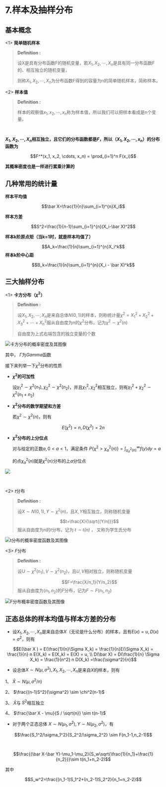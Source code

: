 # 7.样本及抽样分布

## 基本概念
<1> **简单随机样本** 
> **Definition :**
>
> 设X是具有分布函数F的随机变量，若$X_1,X_2, \cdots, X_n$是具有同一分布函数F的、相互独立的随机变量，
>
> 则称$X_1, X_2, \cdots ,X_n$为分布函数F得到的容量为n的简单随机样本，简称样本。


<2> **样本值**
> **Definition :**
>
>样本的观察值$x_1,x_2, \cdots, x_n$称为样本值，所以我们可以把样本看成是n个变量。

<br>

**$X_1,X_2,  \cdots, X_n$相互独立，且它们的分布函数都是$F$，所以（$X_1, X_2, \cdots , x_n$）的分布函数为**

$$F^*(x_1, x_2, \cdots, x_n) = \prod_{i=1}^n F(x_i)$$

**其概率密度也是一样进行累乘计算的**


## 几种常用的统计量
**样本平均值**

$$\bar X=\frac{1}{n}\sum_{i=1}^{n}X_i$$

**样本方差**

$$S^2=\frac{1}{n-1}\sum_{i=1}^{n}(X_i-\bar X)^2$$

**样本k阶原点矩（当k=1时，就是样本均值了）**

$$A_k=\frac{1}{n}\sum_{i=1}^{n}X_i^k$$
**样本k阶中心距**

$$B_k=\frac{1}{n}\sum_{i=1}^{n}(X_i - \bar X)^k$$

## 三大抽样分布
<1> **卡方分布（$\chi^2$）**
> **Definition :**
> 
> 设$X_1,X_2, \cdots , X_n$是来自总体$N(0,1)$的样本，则称统计量$\chi^2 = X_1^2 + X_2^2 + X_3^2 + \cdots  + X_n^2$服从自由度为$n$的$\chi^2$分布，记为$\chi^2 \sim \chi^2(n)$
> 
> 自由度为上式右端包含的独立变量的个数

![卡方分布的概率密度及其图像](_v_images/20200323125504407_23064.png)

其中， $\Gamma$为$Gamma$函数

接下来列举一下$\chi^2$分布的性质

* **$\chi^2$的可加性**   
    
    设$\chi_1^2 \sim \chi^2(n_1), \chi_2^2 \sim \chi^2(n_2)$，并且$\chi_1^2,\chi _2^2$相互独立，则有$\chi_1^2 + \chi_2^2 \sim \chi^2(n_1 + n_2)$

* **$\chi^2$分布的数学期望和方差** 

   若$\chi^2 \sim \chi^2(n)$，则有

$$E(\chi^2) = n,  D(\chi^2) = 2n$$


* **$\chi^2$分布的上分位点** 

   对与给定的正数$a,0<a<1$，满足条件 $P\{\chi^2 > \chi^2_a(n)\} = \int^{\infty}_{\chi^2_a(n)} f(y)dy = a$
   
   的点$\chi^2_a(n)$就是$\chi^2(n)$分布的上$a$分位点

![](_v_images/20200323141759231_5823.png)

<br>

<2> *t*分布
> **Definition :**
>
> 设$X \sim N(0, 1), Y\sim \chi^2(n)$，且$X,Y$相互独立，则称随机变量
>
> $$t=\frac{X}{\sqrt{(Y/n)}}$$
> 服从自由度为n的*t*分布，记为 *$t \sim t(n)$* ， 又称为学生氏分布

![t分布的概率密度函数及其图像](_v_images/20200323130957327_3892.png)


<3> $F$分布

> **Definition :**
> 
> 设$U \sim \chi^2 (n_1), V \sim \chi^2(n_2)$，且$U,V$相对独立，则称随机变量
> 
> $$F=\frac{X/n_1}{Y/n_2}$$
> 服从自由度为$(n_1, n_2)$的$F$分布，记为$F \sim F(n_1, n_2)$


![F分布概率密度函数及其图像](_v_images/20200323131906168_11289.png)


## 正态总体的样本均值与样本方差的分布
* 设$X_1, X_2,\cdots, X_n$是来自总体$X$（无论是什么分布）的样本，且有$E(x) = u, D(x) = \sigma^2$，则有

$$E(\bar X ) = E(\frac{1}{n}\Sigma X_k) = \frac{1}{n}E(\Sigma X_k) = \frac{1}{n} n E(X_k) = E(X_k) = E(X) = u,
\\
D(\bar X) =  D(\frac{1}{n} \Sigma X_k) = \frac{1}{n^2} n D(X_k) =\frac{\sigma^2}{n}$$

* 设总体$X \sim N(\mu , \sigma^2),X_1,X_2, \cdots, X_n$是来自$X$的样本，则有

1、 $\bar X \sim N(\mu, \sigma^2/n)$

2、 $\frac{(n-1)S^2}{\sigma^2} \sim \chi^2(n-1)$

3、 $\bar X$与 $S^2$相互独立

4、 $\frac{\bar X - \mu}{S / \sqrt{n}} \sim t(n-1)$


* 对于两个正态总体 $X \sim N(\mu_1, \sigma^2), Y \sim N(\mu_2, \sigma^2)$，有

$$\frac{S_1^2/\sigma_1^2}{S_2^2/\sigma_2^2} \sim F(n_1-1,n_2-1)$$

<br>

$$\frac{(\bar X-\bar Y)-\mu_1-\mu_2}{S_w\sqrt{\frac{1}{n_1}+\frac{1}{n_2}}}\sim t(n_1+n_2-2)$$

其中
    
 $$S_w^2=\frac{(n_1-1)S_1^2+(n_2-1)S_2^2}{n_1+n_2-2}$$